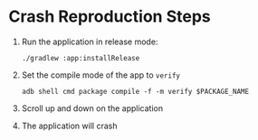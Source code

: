 # Crash Reproduction Steps

1. Run the application in release mode:

    `./gradlew :app:installRelease`

2. Set the compile mode of the app to `verify`

    `adb shell cmd package compile -f -m verify $PACKAGE_NAME`

3. Scroll up and down on the application

4. The application will crash